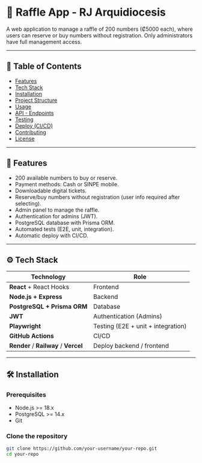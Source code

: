 # 🎉 Raffle App - RJ Arquidiocesis

A web application to manage a raffle of 200 numbers (₡5000 each), where users can reserve or buy numbers without registration. Only administrators have full management access.

---

## 📑 Table of Contents

- [Features](#features)
- [Tech Stack](#tech-stack)
- [Installation](#installation)
- [Project Structure](#project-structure)
- [Usage](#usage)
- [API - Endpoints](#api---endpoints)
- [Testing](#testing)
- [Deploy (CI/CD)](#deploy-cicd)
- [Contributing](#contributing)
- [License](#license)

---

## 🚀 Features

- 200 available numbers to buy or reserve.
- Payment methods: Cash or SINPE mobile.
- Downloadable digital tickets.
- Reserve/buy numbers without registration (user info required after selecting).
- Admin panel to manage the raffle.
- Authentication for admins (JWT).
- PostgreSQL database with Prisma ORM.
- Automated tests (E2E, unit, integration).
- Automatic deploy with CI/CD.

---

## ⚙️ Tech Stack

| Technology | Role |
|------------|------|
| **React** + React Hooks | Frontend |
| **Node.js + Express** | Backend |
| **PostgreSQL + Prisma ORM** | Database |
| **JWT** | Authentication (Admins) |
| **Playwright** | Testing (E2E + unit + integration) |
| **GitHub Actions** | CI/CD |
| **Render** / **Railway** / **Vercel** | Deploy backend / frontend |

---

## 🛠️ Installation

### Prerequisites

- Node.js >= 18.x
- PostgreSQL >= 14.x
- Git

### Clone the repository

```bash
git clone https://github.com/your-username/your-repo.git
cd your-repo
